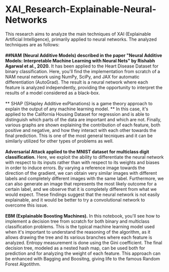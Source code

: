 # XAI_Research-Explainable-Neural-Networks
This research aims to analyze the main techniques of XAI (Explainable Artificial Intelligence), primarily applied to neural networks. The analyzed techniques are as follows:<br><br>
**##NAM (Neural Additive Models) described in the paper "Neural Additive Models: Interpretable Machine Learning with Neural Nets" by Rishabh Agarwal et al., 2020.** It has been applied to the Heart Disease Dataset for binary classification. Here, you'll find the implementation from scratch of a NAM neural network using NumPy, SciPy, and JAX for automatic differentiation (AutoGrad). The result is a neural network where each feature is analyzed independently, providing the opportunity to interpret the results of a model considered as a black-box.
<br><br>
** SHAP (SHapley Additive exPlanations) is a game theory approach to explain the output of any machine learning model. ** In this case, it's applied to the California Housing Dataset for regression and is able to distinguish which parts of the data are important and which are not. Finally, various graphs are shown explaining the contribution of each feature, both positive and negative, and how they interact with each other towards the final prediction. This is one of the most general tecniques and it can be similarly utilized for other types of problems as well.
<br><br>
**Adversarial Attack applied to the MNIST dataset for multiclass digit classification.** Here, we exploit the ability to differentiate the neural network with respect to its inputs rather than with respect to its weights and biases in order to induce errors. By varying a reference image towards the direction of the gradient, we can obtain very similar images with different labels and completely different images with the same label. Furthermore, we can also generate an image that represents the most likely outcome for a certain label, and we observe that it is completely different from what we would expect. These findings suggest that the neural network is not easily explainable, and it would be better to try a convolutional network to overcome this issue.
<br><br>
**EBM (Explainable Boosting Machines).** In this notebook, you'll see how to implement a decision tree from scratch for both binary and multiclass classification problems. This is the typical machine learning model used when it's important to understand the reasoning of the algorithm, as it allows drawing the tree and its various branches where each feature is analyzed. Entropy measurement is done using the Gini coefficient. The final decision tree, modeled as a nested hash map, can be used both for prediction and for analyzing the weight of each feature. This approach can be enhanced with Bagging and Boositng, giving life to the famous Random Forest Algotithm.
